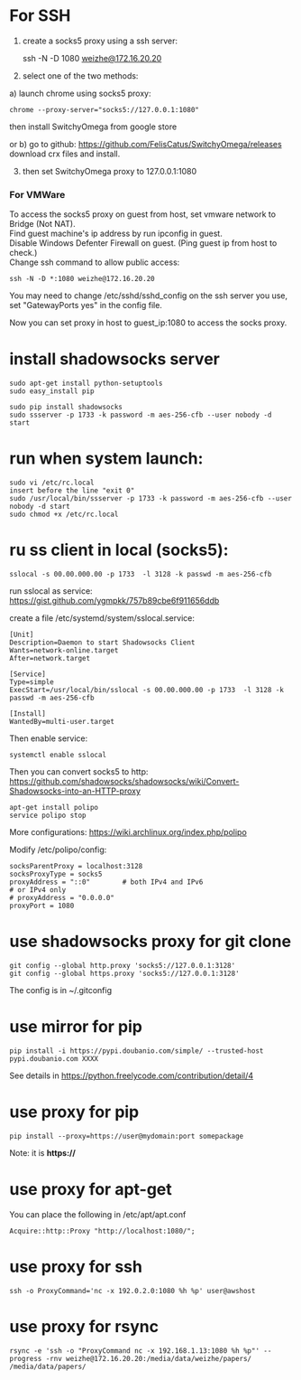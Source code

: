# For SSH
1) create a socks5 proxy using a ssh server:

	ssh -N -D 1080 weizhe@172.16.20.20

2) select one of the two methods:

a) launch chrome using socks5 proxy: 

	chrome --proxy-server="socks5://127.0.0.1:1080"

then install SwitchyOmega from google store

or b) go to github: https://github.com/FelisCatus/SwitchyOmega/releases   
download crx files and install.

3) then set SwitchyOmega proxy to 127.0.0.1:1080   

### For VMWare
To access the socks5 proxy on guest from host, set vmware network to Bridge (Not NAT).   
Find guest machine's ip address by run ipconfig in guest.   
Disable Windows Defenter Firewall on guest. (Ping guest ip from host to check.)   
Change ssh command to allow public access:
	
	ssh -N -D *:1080 weizhe@172.16.20.20

You may need to change /etc/sshd/sshd_config on the ssh server you use, set "GatewayPorts yes" in the config file.   

Now you can set proxy in host to guest_ip:1080 to access the socks proxy.   

# install shadowsocks server
	sudo apt-get install python-setuptools
	sudo easy_install pip
	
	sudo pip install shadowsocks
	sudo ssserver -p 1733 -k password -m aes-256-cfb --user nobody -d start

# run when system launch:
	sudo vi /etc/rc.local
	insert before the line "exit 0"
	sudo /usr/local/bin/ssserver -p 1733 -k password -m aes-256-cfb --user nobody -d start
	sudo chmod +x /etc/rc.local

# ru ss client in local (socks5):

	sslocal -s 00.00.000.00 -p 1733  -l 3128 -k passwd -m aes-256-cfb

run sslocal as service:
https://gist.github.com/ygmpkk/757b89cbe6f911656ddb

create a file /etc/systemd/system/sslocal.service:

	[Unit]
	Description=Daemon to start Shadowsocks Client
	Wants=network-online.target
	After=network.target

	[Service]
	Type=simple
	ExecStart=/usr/local/bin/sslocal -s 00.00.000.00 -p 1733  -l 3128 -k passwd -m aes-256-cfb   

	[Install]
	WantedBy=multi-user.target

Then enable service:

	systemctl enable sslocal
	

Then you can convert socks5 to http: 
https://github.com/shadowsocks/shadowsocks/wiki/Convert-Shadowsocks-into-an-HTTP-proxy
	
	apt-get install polipo
	service polipo stop

More configurations:
https://wiki.archlinux.org/index.php/polipo

Modify /etc/polipo/config:
	
	socksParentProxy = localhost:3128
	socksProxyType = socks5
	proxyAddress = "::0"        # both IPv4 and IPv6
	# or IPv4 only
	# proxyAddress = "0.0.0.0"
	proxyPort = 1080

# use shadowsocks proxy for git clone
  	git config --global http.proxy 'socks5://127.0.0.1:3128'
	git config --global https.proxy 'socks5://127.0.0.1:3128'
	
The config is in ~/.gitconfig

# use mirror for pip
	pip install -i https://pypi.doubanio.com/simple/ --trusted-host pypi.doubanio.com XXXX
	
See details in https://python.freelycode.com/contribution/detail/4

# use proxy for pip
	pip install --proxy=https://user@mydomain:port somepackage
Note: it is **https://**

# use proxy for apt-get
You can place the following in /etc/apt/apt.conf
	
	Acquire::http::Proxy "http://localhost:1080/";

# use proxy for ssh

	ssh -o ProxyCommand='nc -x 192.0.2.0:1080 %h %p' user@awshost

# use proxy for rsync

	rsync -e 'ssh -o "ProxyCommand nc -x 192.168.1.13:1080 %h %p"' --progress -rnv weizhe@172.16.20.20:/media/data/weizhe/papers/ /media/data/papers/
	
